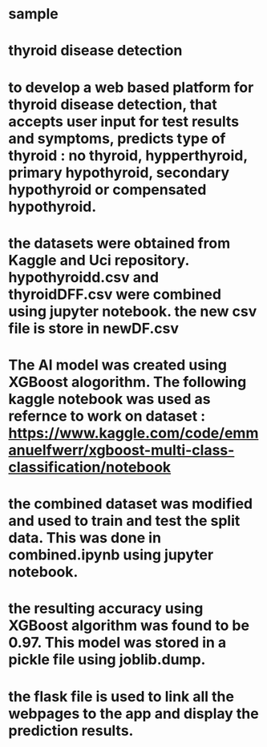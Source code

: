 # sample
# thyroid disease detection 
# to develop a web based platform for thyroid disease detection, that accepts user input for test results and symptoms, predicts type of thyroid : no thyroid, hypperthyroid, primary hypothyroid, secondary hypothyroid or compensated hypothyroid.

# the datasets were obtained from Kaggle and Uci repository. hypothyroidd.csv and thyroidDFF.csv were combined using jupyter notebook. the new csv file is store in newDF.csv

# The AI model was created using XGBoost alogorithm. The following kaggle notebook was used as refernce to work on dataset : https://www.kaggle.com/code/emmanuelfwerr/xgboost-multi-class-classification/notebook

# the combined dataset was modified and used to train and test the split data. This was done in combined.ipynb using jupyter notebook. 

# the resulting accuracy using XGBoost algorithm was found to be 0.97. This model was stored in a pickle file using joblib.dump.

# the flask file is used to link all the webpages to the app and display the prediction results.
